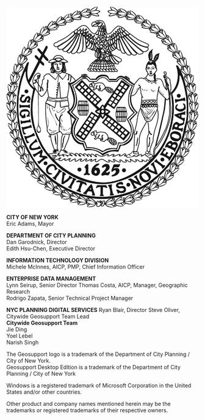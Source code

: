 
![NYCSeal >](img/nyc_seal.png "NYC Logo")

**CITY OF NEW YORK**  
Eric Adams, Mayor  

**DEPARTMENT OF CITY PLANNING**  
Dan Garodnick, Director  
Edith Hsu-Chen, Executive Director   

**INFORMATION TECHNOLOGY DIVISION**  
Michele McInnes, AICP, PMP, Chief Information Officer  

**ENTERPRISE DATA MANAGEMENT**  
Lynn Seirup, Senior Director
Thomas Costa, AICP, Manager, Geographic Research  
Rodrigo Zapata, Senior Technical Project Manager  

**NYC PLANNING DIGITAL SERVICES**
Ryan Blair, Director
Steve Oliver, Citywide Geosupport Team Lead  
**Citywide Geosupport Team**  
Jie Ding   
Yoel Lebel  
Narish Singh

The Geosupport logo is a trademark of the Department of City Planning / City of New York.  
Geosupport Desktop Edition is a trademark of the Department of City Planning / City of New York

Windows is a registered trademark of Microsoft Corporation in the United States and/or other countries.

Other product and company names mentioned herein may be the trademarks or registered trademarks of their respective owners.
